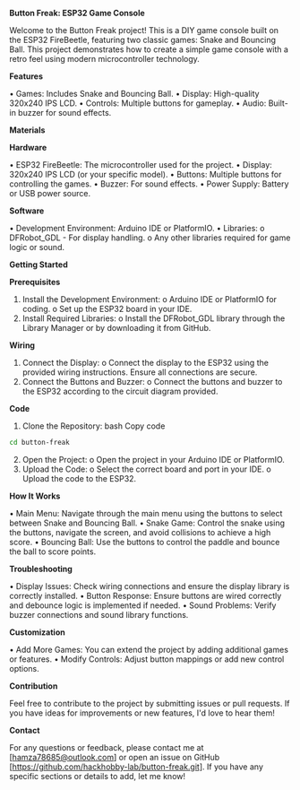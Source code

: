 **Button Freak: ESP32 Game Console**


Welcome to the Button Freak project! This is a DIY game console built on the ESP32 FireBeetle, featuring two classic games: Snake and Bouncing Ball. This project demonstrates how to create a simple game console with a retro feel using modern microcontroller technology.

<!-- Replace with an image of your project -->


**Features**



•	Games: Includes Snake and Bouncing Ball.
•	Display: High-quality 320x240 IPS LCD.
•	Controls: Multiple buttons for gameplay.
•	Audio: Built-in buzzer for sound effects.


**Materials**


**Hardware**


•	ESP32 FireBeetle: The microcontroller used for the project.
•	Display: 320x240 IPS LCD (or your specific model).
•	Buttons: Multiple buttons for controlling the games.
•	Buzzer: For sound effects.
•	Power Supply: Battery or USB power source.


**Software**


•	Development Environment: Arduino IDE or PlatformIO.
•	Libraries:
o	DFRobot_GDL - For display handling.
o	Any other libraries required for game logic or sound.


**Getting Started**


**Prerequisites**


1.	Install the Development Environment:
o	Arduino IDE or PlatformIO for coding.
o	Set up the ESP32 board in your IDE.
2.	Install Required Libraries:
o	Install the DFRobot_GDL library through the Library Manager or by downloading it from GitHub.


**Wiring**


1.	Connect the Display:
o	Connect the display to the ESP32 using the provided wiring instructions. Ensure all connections are secure.
2.	Connect the Buttons and Buzzer:
o	Connect the buttons and buzzer to the ESP32 according to the circuit diagram provided.


**Code**


1.	Clone the Repository:
bash
Copy code
```bash git clone https://github.com/hackhobby-lab/button-freak.git
cd button-freak 

```

2.	Open the Project:
o	Open the project in your Arduino IDE or PlatformIO.
3.	Upload the Code:
o	Select the correct board and port in your IDE.
o	Upload the code to the ESP32.



**How It Works**


•	Main Menu: Navigate through the main menu using the buttons to select between Snake and Bouncing Ball.
•	Snake Game: Control the snake using the buttons, navigate the screen, and avoid collisions to achieve a high score.
•	Bouncing Ball: Use the buttons to control the paddle and bounce the ball to score points.


**Troubleshooting**


•	Display Issues: Check wiring connections and ensure the display library is correctly installed.
•	Button Response: Ensure buttons are wired correctly and debounce logic is implemented if needed.
•	Sound Problems: Verify buzzer connections and sound library functions.


**Customization**


•	Add More Games: You can extend the project by adding additional games or features.
•	Modify Controls: Adjust button mappings or add new control options.


**Contribution**


Feel free to contribute to the project by submitting issues or pull requests. If you have ideas for improvements or new features, I'd love to hear them!


**Contact**


For any questions or feedback, please contact me at [hamza78685@outlook.com] or open an issue on GitHub [https://github.com/hackhobby-lab/button-freak.git].
If you have any specific sections or details to add, let me know!


